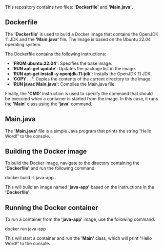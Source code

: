 

This repository contains two files: **'Dockerfile'** and **'Main.java'**.

## Dockerfile

The **'Dockerfile'** is used to build a Docker image that contains the OpenJDK 11 JDK and the **'Main.java'** file. The image is based on the Ubuntu 22.04 operating system.

The Dockerfile contains the following instructions:

-   **'FROM ubuntu:22.04'**: Specifies the base image.
-   **'RUN apt-get update'**: Updates the package list in the image.
-   **'RUN apt-get install -y openjdk-11-jdk'**: Installs the OpenJDK 11 JDK.
-   **'COPY . . '**: Copies the contents of the current directory to the image.
-   **'RUN javac Main.java'**: Compiles the Main.java file.

Finally, the **'CMD'** instruction is used to specify the command that should be executed when a container is started from the image. In this case, it runs the **'Main'** class using the **'java'** command.

## Main.java

The **'Main.java'** file is a simple Java program that prints the string "Hello Word!" to the console.

## Building the Docker image

To build the Docker image, navigate to the directory containing the **'Dockerfile'** and run the following command:

docker build -t java-app .

This will build an image named **'java-app'** based on the instructions in the **'Dockerfile'**.

## Running the Docker container

To run a container from the **'java-app'** image, use the following command:

docker run java-app

This will start a container and run the **'Main'** class, which will print "Hello Word!" to the console.

